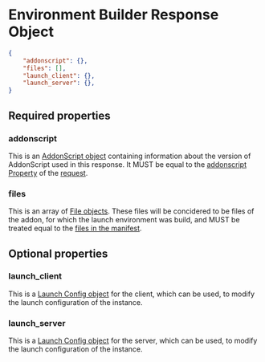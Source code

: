 # Environment Builder Response Object

```json
{
    "addonscript": {},
    "files": [],
    "launch_client": {},
    "launch_server": {},
}
```

## Required properties

### addonscript

This is an [AddonScript object](addonscript.md) containing information about the version of AddonScript used in this response.
It MUST be equal to the [addonscript Property](api_builder_request.md#addonscript) of the [request](api_builder_request.md).

### files

This is an array of [File objects](file.md). These files will be concidered to be files of the addon, for which the launch
environment was build, and MUST be treated equal to the [files in the manifest](manifest.md#files).

## Optional properties

### launch_client

This is a [Launch Config object](./patch.md) for the client, which can be used, to modify the launch configuration of the instance.

### launch_server

This is a [Launch Config object](./patch.md) for the server, which can be used, to modify the launch configuration of the instance.